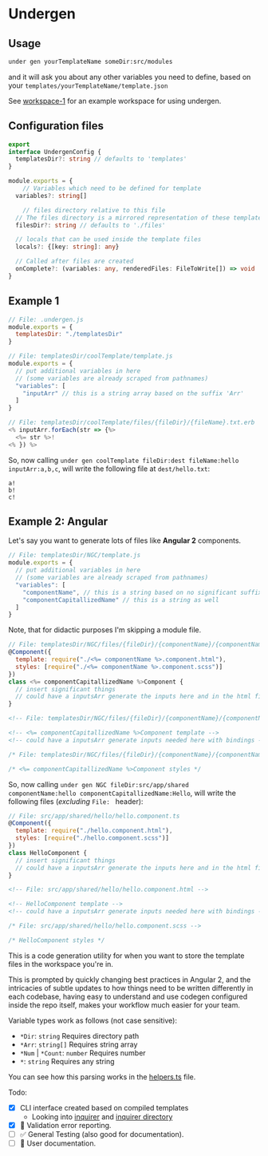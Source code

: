 Undergen
============

## Usage

```sh
under gen yourTemplateName someDir:src/modules
```

and it will ask you about any other variables you need to define, based on your `templates/yourTemplateName/template.json`

See [workspace-1](test/cases/workspace-1) for an example workspace for using undergen.

## Configuration files

```ts
export
interface UndergenConfig {
  templatesDir?: string // defaults to 'templates'
}

module.exports = {
	// Variables which need to be defined for template
  variables?: string[]

	// files directory relative to this file
  // The files directory is a mirrored representation of these templates
  filesDir?: string // defaults to './files'

  // locals that can be used inside the template files
  locals?: {[key: string]: any}

  // Called after files are created
  onComplete?: (variables: any, renderedFiles: FileToWrite[]) => void
}
```

## Example 1

```js
// File: .undergen.js
module.exports = {
  templatesDir: "./templatesDir"
}
```

```js
// File: templatesDir/coolTemplate/template.js
module.exports = {
  // put additional variables in here
  // (some variables are already scraped from pathnames)
  "variables": [
    "inputArr" // this is a string array based on the suffix 'Arr'
  ]
}
```

```js
// File: templatesDir/coolTemplate/files/{fileDir}/{fileName}.txt.erb
<% inputArr.forEach(str => {%>
  <%= str %>!
<% }) %>
```

So, now calling `under gen coolTemplate fileDir:dest fileName:hello inputArr:a,b,c`,
will write the following file at `dest/hello.txt`:

```
a!
b!
c!

```

## Example 2: Angular

Let's say you want to generate lots of files like **Angular 2** components.

```js
// File: templatesDir/NGC/template.js
module.exports = {
  // put additional variables in here
  // (some variables are already scraped from pathnames)
  "variables": [
    "componentName", // this is a string based on no significant suffix
    "componentCapitallizedName" // this is a string as well
  ]
}
```

Note, that for didactic purposes I'm skipping a module file.

```js
// File: templatesDir/NGC/files/{fileDir}/{componentName}/{componentName}.component.ts.erb
@Component({
  template: require("./<%= componentName %>.component.html"),
  styles: [require("./<%= componentName %>.component.scss")]
})
class <%= componentCapitallizedName %>Component {
  // insert significant things
  // could have a inputsArr generate the inputs here and in the html file
}
```
```html
<!-- File: templatesDir/NGC/files/{fileDir}/{componentName}/{componentName}.component.html.erb -->

<!-- <%= componentCapitallizedName %>Component template -->
<!-- could have a inputsArr generate inputs needed here with bindings -->
```
```css
/* File: templatesDir/NGC/files/{fileDir}/{componentName}/{componentName}.component.scss.erb -->

/* <%= componentCapitallizedName %>Component styles */
```

So, now calling `under gen NGC fileDir:src/app/shared componentName:hello componentCapitallizedName:Hello`,
will write the following files (_excluding_ `File: ` header):

```js
// File: src/app/shared/hello/hello.component.ts
@Component({
  template: require("./hello.component.html"),
  styles: [require("./hello.component.scss")]
})
class HelloComponent {
  // insert significant things
  // could have a inputsArr generate the inputs here and in the html file
}
```
```html
<!-- File: src/app/shared/hello/hello.component.html -->

<!-- HelloComponent template -->
<!-- could have a inputsArr generate inputs needed here with bindings -->
```
```css
/* File: src/app/shared/hello/hello.component.scss -->

/* HelloComponent styles */
```


This is a code generation utility for when you want to store the 
template files in the workspace you're in.

This is prompted by quickly changing best practices in Angular 2,
and the intricacies of subtle updates to how things need to be written
differently in each codebase, having easy to understand and use codegen
configured inside the repo itself, makes your workflow much easier
for your team.

Variable types work as follows (not case sensitive):

 * `*Dir`: `string` Requires directory path
 * `*Arr`: `string[]` Requires string array
 * `*Num` | `*Count`: `number` Requires number
 * `*`: `string` Requires any string

You can see how this parsing works in the [helpers.ts](./src/helpers.ts) file.

Todo:
 - [x] CLI interface created based on compiled templates
    - Looking into [inquirer](https://github.com/SBoudrias/Inquirer.js) and [inquirer directory](https://github.com/nicksrandall/inquirer-directory)
 - [x] :art: Validation error reporting.
 - [ ] :white_check_mark: General Testing (also good for documentation).
 - [ ] :memo: User documentation.
